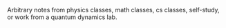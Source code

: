 Arbitrary notes from physics classes, math classes, cs classes, self-study, or work from a quantum dynamics lab. 
